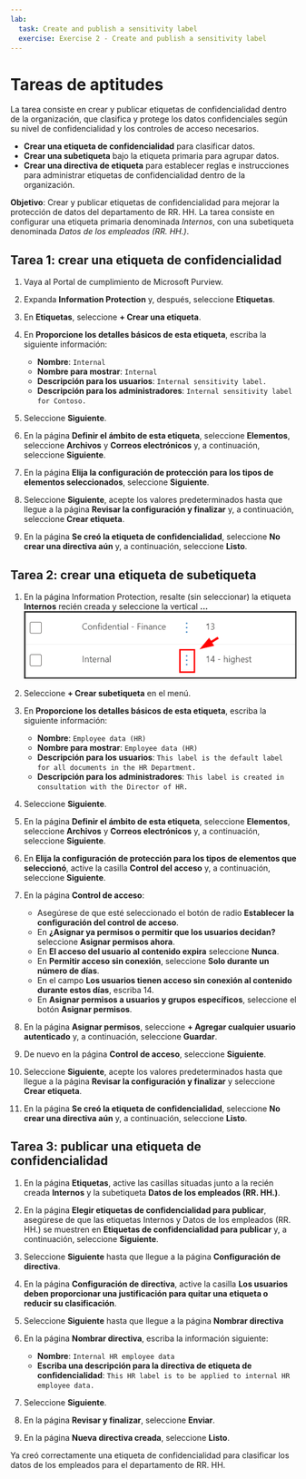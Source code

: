 ```yaml
---
lab:
  task: Create and publish a sensitivity label
  exercise: Exercise 2 - Create and publish a sensitivity label
---
```


# Tareas de aptitudes

La tarea consiste en crear y publicar etiquetas de confidencialidad dentro de la organización, que clasifica y protege los datos confidenciales según su nivel de confidencialidad y los controles de acceso necesarios.

- **Crear una etiqueta de confidencialidad** para clasificar datos.
- **Crear una subetiqueta** bajo la etiqueta primaria para agrupar datos.
- **Crear una directiva de etiqueta** para establecer reglas e instrucciones para administrar etiquetas de confidencialidad dentro de la organización.

**Objetivo**: Crear y publicar etiquetas de confidencialidad para mejorar la protección de datos del departamento de RR. HH. La tarea consiste en configurar una etiqueta primaria denominada _Internos_, con una subetiqueta denominada _Datos de los empleados (RR. HH.)_.

## Tarea 1: crear una etiqueta de confidencialidad

1. Vaya al Portal de cumplimiento de Microsoft Purview.
1. Expanda **Information Protection** y, después, seleccione **Etiquetas**.
1. En **Etiquetas**, seleccione **+ Crear una etiqueta**.
1. En **Proporcione los detalles básicos de esta etiqueta**, escriba la siguiente información:

    - **Nombre**: `Internal`
    - **Nombre para mostrar**: `Internal`
    - **Descripción para los usuarios**: `Internal sensitivity label.`
    - **Descripción para los administradores**: `Internal sensitivity label for Contoso.`

1. Seleccione **Siguiente**.
1. En la página **Definir el ámbito de esta etiqueta**, seleccione **Elementos**, seleccione **Archivos** y **Correos electrónicos** y, a continuación, seleccione **Siguiente**.
1. En la página **Elija la configuración de protección para los tipos de elementos seleccionados**, seleccione **Siguiente**.
1. Seleccione **Siguiente**, acepte los valores predeterminados hasta que llegue a la página **Revisar la configuración y finalizar** y, a continuación, seleccione **Crear etiqueta**.
1. En la página **Se creó la etiqueta de confidencialidad**, seleccione **No crear una directiva aún** y, a continuación, seleccione **Listo**.

## Tarea 2: crear una etiqueta de subetiqueta

1. En la página Information Protection, resalte (sin seleccionar) la etiqueta **Internos** recién creada y seleccione la vertical **...** ![imagen del menú de puntos verticales](../Media/SensitivityLabelDotMenu.png)
1. Seleccione **+ Crear subetiqueta** en el menú.
1. En **Proporcione los detalles básicos de esta etiqueta**, escriba la siguiente información:

   - **Nombre**: `Employee data (HR)`
   - **Nombre para mostrar**: `Employee data (HR)`
   - **Descripción para los usuarios**: `This label is the default label for all documents in the HR Department.`
   - **Descripción para los administradores**: `This label is created in consultation with the Director of HR.`
1. Seleccione **Siguiente**.
1. En la página **Definir el ámbito de esta etiqueta**, seleccione **Elementos**, seleccione **Archivos** y **Correos electrónicos** y, a continuación, seleccione **Siguiente**.
1. En **Elija la configuración de protección para los tipos de elementos que seleccionó**, active la casilla **Control del acceso** y, a continuación, seleccione **Siguiente**.
1. En la página **Control de acceso**:
   - Asegúrese de que esté seleccionado el botón de radio **Establecer la configuración del control de acceso**.
   - En **¿Asignar ya permisos o permitir que los usuarios decidan?** seleccione **Asignar permisos ahora**.
   - En **El acceso del usuario al contenido expira** seleccione **Nunca**.
   - En **Permitir acceso sin conexión**, seleccione **Solo durante un número de días**.
   - En el campo **Los usuarios tienen acceso sin conexión al contenido durante estos días**, escriba 14.
   - En **Asignar permisos a usuarios y grupos específicos**, seleccione el botón **Asignar permisos**.
1. En la página **Asignar permisos**, seleccione **+ Agregar cualquier usuario autenticado** y, a continuación, seleccione **Guardar**.
1. De nuevo en la página **Control de acceso**, seleccione **Siguiente**.
1. Seleccione **Siguiente**, acepte los valores predeterminados hasta que llegue a la página **Revisar la configuración y finalizar** y seleccione **Crear etiqueta**.
1. En la página **Se creó la etiqueta de confidencialidad**, seleccione **No crear una directiva aún** y, a continuación, seleccione **Listo**.

## Tarea 3: publicar una etiqueta de confidencialidad

1. En la página **Etiquetas**, active las casillas situadas junto a la recién creada **Internos** y la subetiqueta **Datos de los empleados (RR. HH.)**.
1. En la página **Elegir etiquetas de confidencialidad para publicar**, asegúrese de que las etiquetas Internos y Datos de los empleados (RR. HH.) se muestren en **Etiquetas de confidencialidad para publicar** y, a continuación, seleccione **Siguiente**.
1. Seleccione **Siguiente** hasta que llegue a la página **Configuración de directiva**.
1. En la página **Configuración de directiva**, active la casilla **Los usuarios deben proporcionar una justificación para quitar una etiqueta o reducir su clasificación**.
1. Seleccione **Siguiente** hasta que llegue a la página **Nombrar directiva**
1. En la página **Nombrar directiva**, escriba la información siguiente:

   - **Nombre**: `Internal HR employee data`
   - **Escriba una descripción para la directiva de etiqueta de confidencialidad**: `This HR label is to be applied to internal HR employee data.`

1. Seleccione **Siguiente**.
1. En la página **Revisar y finalizar**, seleccione **Enviar**.
1. En la página **Nueva directiva creada**, seleccione **Listo**.

Ya creó correctamente una etiqueta de confidencialidad para clasificar los datos de los empleados para el departamento de RR. HH.
